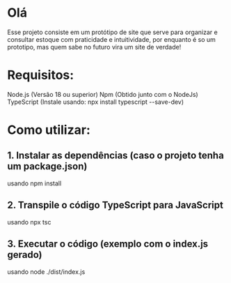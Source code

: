 # Olá
Esse projeto consiste em um protótipo de site que serve para 
organizar e consultar estoque com praticidade e intuitividade, 
por enquanto é so um prototipo, mas quem sabe no futuro vira um site de verdade!

# Requisitos: 
Node.js (Versão 18 ou superior)
Npm (Obtido junto com o NodeJs)
TypeScript (Instale usando: npx install typescript --save-dev)

# Como utilizar:
## 1. Instalar as dependências (caso o projeto tenha um package.json)
usando npm install

## 2. Transpile o código TypeScript para JavaScript
usando npx tsc

## 3. Executar o código (exemplo com o index.js gerado)
usando node ./dist/index.js
